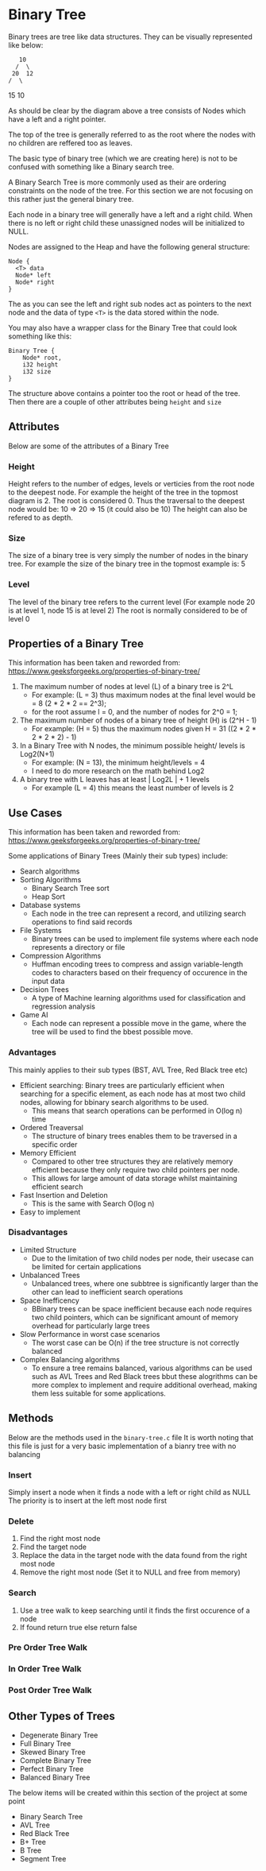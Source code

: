 # Binary Tree 

Binary trees are tree like data structures. 
They can be visually represented like below: 

       10 
      /  \
     20  12 
    /  \  
   15  10

As should be clear by the diagram above a tree consists of Nodes which have a left and a right pointer. 

The top of the tree is generally referred to as the root where the nodes with no children are reffered too as leaves. 

The basic type of binary tree (which we are creating here) is not to be confused with something like a Binary search tree. 

A Binary Search Tree is more commonly used as their are ordering constraints on the node of the tree. For this section we are not focusing on this rather just the general binary tree. 

Each node in a binary tree will generally have a left and a right child. When there is no left or right child these unassigned nodes will be initialized to NULL. 

Nodes are assigned to the Heap and have the following general structure: 

```
Node {
  <T> data 
  Node* left 
  Node* right 
}
```

The as you can see the left and right sub nodes act as pointers to the next node and the data of type `<T>` is the data stored within the node. 

You may also have a wrapper class for the Binary Tree that could look something like this: 

```
Binary Tree {
    Node* root,
    i32 height 
    i32 size 
} 
```

The structure above contains a pointer too the root or head of the tree. Then there are a couple of other attributes being `height` and `size` 

## Attributes 

Below are some of the attributes of a Binary Tree

### Height 

Height refers to the number of edges, levels or verticies from the root node to the deepest node. For example the height of the tree in the topmost diagram is 2. 
The root is considered 0. Thus the traversal to the deepest node would be: 10 => 20 => 15 (it could also be 10) 
The height can also be refered to as depth. 

### Size 

The size of a binary tree is very simply the number of nodes in the binary tree.
For example the size of the binary tree in the topmost example is: 5

### Level 

The level of the binary tree refers to the current level (For example node 20 is at level 1, node 15 is at level 2) The root is normally considered to be of level 0 

## Properties of a Binary Tree

This information has been taken and reworded from: https://www.geeksforgeeks.org/properties-of-binary-tree/

1. The maximum number of nodes at level (L) of a binary tree is 2^L
    - For example: (L = 3) thus maximum nodes at the final level would be = 8 (2 * 2 * 2 == 2^3);
    - for the root assume l = 0, and the number of nodes for 2^0 = 1; 
2. The maximum number of nodes of a binary tree of height (H) is (2^H - 1) 
    - For example: (H = 5) thus the maximum nodes given H = 31 ((2 * 2 * 2 * 2 * 2) - 1) 
3. In a Binary Tree with N nodes, the minimum possible height/ levels is Log2(N+1)
    - For example: (N = 13), the minimum height/levels = 4
    - I need to do more research on the math behind Log2 
4. A binary tree with L leaves has at least | Log2L | + 1 levels 
    - For example (L = 4) this means the least number of levels is 2

## Use Cases 

This information has been taken and reworded from: https://www.geeksforgeeks.org/properties-of-binary-tree/

Some applications of Binary Trees (Mainly their sub types) include: 

- Search algorithms 
- Sorting Algorithms 
  - Binary Search Tree sort 
  - Heap Sort 
- Database systems 
  - Each node in the tree can represent a record, and utilizing search operations to find said records 
- File Systems 
  - Binary trees can be used to implement file systems where each node represents a directory or file
- Compression Algorithms 
  - Huffman encoding trees to compress and assign variable-length codes to characters based on their frequency of occurence in the input data 
- Decision Trees 
  - A type of Machine learning algorithms used for classification and regression analysis 
- Game AI 
  - Each node can represent a possible move in the game, where the tree will be used to find the bbest possible move. 

### Advantages 

This mainly applies to their sub types (BST, AVL Tree, Red Black tree etc) 

- Efficient searching: Binary trees are particularly efficient when searching for a specific element, as each node has at most two child nodes, allowing for bbinary search algorithms to be used.  
  - This means that search operations can be performed in O(log n) time
- Ordered Treaversal 
  - The structure of binary trees enables them to be traversed in a specific order
- Memory Efficient 
  - Compared to other tree structures they are relatively memory efficient because they only require two child pointers per node. 
  - This allows for large amount of data storage whilst maintaining efficient search 
- Fast Insertion and Deletion 
  - This is the same with Search O(log n) 
- Easy to implement 

### Disadvantages 

- Limited Structure 
    - Due to the limitation of two child nodes per node, their usecase can be limited for certain applications
- Unbalanced Trees
    - Unbalanced trees, where one subbtree is significantly larger than the other can lead to inefficient search operations
- Space Inefficency
    - BBinary trees can be space inefficient because each node requires two child pointers, which can be significant amount of memory overhead for particularly large trees 
- Slow Performance in worst case scenarios 
    - The worst case can be O(n) if the tree structure is not correctly balanced 
- Complex Balancing algorithms 
    - To ensure a tree remains balanced, various algorithms can be used such as AVL Trees and Red Black trees bbut these alogrithms can be more complex to implement and require additional overhead, making them less suitable for some applications. 

## Methods 

Below are the methods used in the `binary-tree.c` file
It is worth noting that this file is just for a very basic implementation of a bianry tree with no balancing 

### Insert 

Simply insert a node when it finds a node with a left or right child as NULL 
The priority is to insert at the left most node first

### Delete 

1. Find the right most node 
2. Find the target node 
3. Replace the data in the target node with the data found from the right most node 
4. Remove the right most node (Set it to NULL and free from memory) 

### Search 

1. Use a tree walk to keep searching until it finds the first occurence of a node 
2. If found return true else return false 

### Pre Order Tree Walk 

### In Order Tree Walk 

### Post Order Tree Walk 

## Other Types of Trees 

- Degenerate Binary Tree 
- Full Binary Tree 
- Skewed Binary Tree 
- Complete Binary Tree 
- Perfect Binary Tree 
- Balanced Binary Tree 

The below items will be created within this section of the project at some point 

- Binary Search Tree 
- AVL Tree 
- Red Black Tree 
- B+ Tree 
- B Tree 
- Segment Tree 

